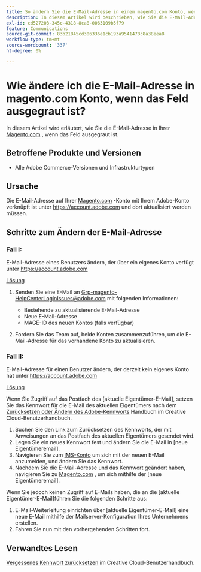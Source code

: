```yaml
---
title: So ändern Sie die E-Mail-Adresse in einem magento.com Konto, wenn das Feld ausgegraut ist
description: In diesem Artikel wird beschrieben, wie Sie die E-Mail-Adresse in Ihrem [Magento.com](https://account.magento.com)-Konto ändern, wenn das Feld ausgegraut ist.
exl-id: cd527203-345c-4318-8ca8-0063109b5f79
feature: Communications
source-git-commit: 83b21845cd306336e1cb193a9541478c8a38eea8
workflow-type: tm+mt
source-wordcount: '337'
ht-degree: 0%

---
```


# Wie ändere ich die E-Mail-Adresse in magento.com Konto, wenn das Feld ausgegraut ist?

In diesem Artikel wird erläutert, wie Sie die E-Mail-Adresse in Ihrer [Magento.com](https://account.magento.com) , wenn das Feld ausgegraut ist.

## Betroffene Produkte und Versionen

* Alle Adobe Commerce-Versionen und Infrastrukturtypen

## Ursache

Die E-Mail-Adresse auf Ihrer [Magento.com](https://account.magento.com) -Konto mit Ihrem Adobe-Konto verknüpft ist unter <https://account.adobe.com> und dort aktualisiert werden müssen.

## Schritte zum Ändern der E-Mail-Adresse

### Fall I:

E-Mail-Adresse eines Benutzers ändern, der über ein eigenes Konto verfügt unter <https://account.adobe.com>

<u>Lösung</u>

1. Senden Sie eine E-Mail an Grp-magento-HelpCenterLoginIssues@adobe.com mit folgenden Informationen:

   * Bestehende zu aktualisierende E-Mail-Adresse
   * Neue E-Mail-Adresse
   * MAGE-ID des neuen Kontos (falls verfügbar)

1. Fordern Sie das Team auf, beide Konten zusammenzuführen, um die E-Mail-Adresse für das vorhandene Konto zu aktualisieren.

### Fall II:

E-Mail-Adresse für einen Benutzer ändern, der derzeit kein eigenes Konto hat unter <https://account.adobe.com>

<u>Lösung</u>

Wenn Sie Zugriff auf das Postfach des [aktuelle Eigentümer-E-Mail], setzen Sie das Kennwort für die E-Mail des aktuellen Eigentümers nach dem [Zurücksetzen oder Ändern des Adobe-Kennworts](https://helpx.adobe.com/manage-account/using/change-or-reset-password.html) Handbuch im Creative Cloud-Benutzerhandbuch.

1. Suchen Sie den Link zum Zurücksetzen des Kennworts, der mit Anweisungen an das Postfach des aktuellen Eigentümers gesendet wird.
1. Legen Sie ein neues Kennwort fest und ändern Sie die E-Mail in [neue Eigentümeremail].
1. Navigieren Sie zum [IMS-Konto](https://account.adobe.com/) um sich mit der neuen E-Mail anzumelden, und ändern Sie das Kennwort.
1. Nachdem Sie die E-Mail-Adresse und das Kennwort geändert haben, navigieren Sie zu [Magento.com](https://account.magento.com) , um sich mithilfe der [neue Eigentümeremail].

Wenn Sie jedoch keinen Zugriff auf E-Mails haben, die an die [aktuelle Eigentümer-E-Mail]führen Sie die folgenden Schritte aus:

1. E-Mail-Weiterleitung einrichten über [aktuelle Eigentümer-E-Mail] eine neue E-Mail mithilfe der Mailserver-Konfiguration Ihres Unternehmens erstellen.
1. Fahren Sie nun mit den vorhergehenden Schritten fort.

## Verwandtes Lesen

[Vergessenes Kennwort zurücksetzen](https://helpx.adobe.com/manage-account/using/change-or-reset-password.html) im Creative Cloud-Benutzerhandbuch.
